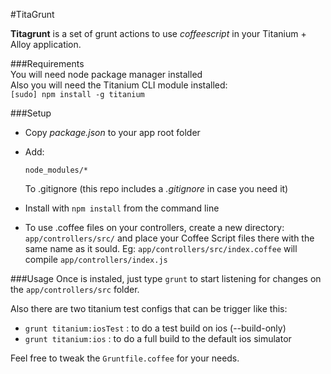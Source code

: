 #TitaGrunt  

**Titagrunt** is a set of grunt actions to use *coffeescript* in your Titanium + Alloy application.  
  
###Requirements  
You will need node package manager installed  
Also you will need the Titanium CLI module installed:  
`[sudo] npm install -g titanium`

###Setup  
- Copy *package.json* to your app root folder  
- Add:  

	`node_modules/*`  
	
	To .gitignore (this repo includes a *.gitignore* in case you need it)
- Install with `npm install` from the command line  
- To use .coffee files on your controllers, create a new directory: `app/controllers/src/` and place your Coffee Script files there with the same name as it sould. Eg:
	`app/controllers/src/index.coffee` will compile `app/controllers/index.js`
  
###Usage
Once is instaled, just type `grunt` to start listening for changes on the `app/controllers/src` folder.  
  
Also there are two titanium test configs that can be trigger like this:  
- `grunt titanium:iosTest` : to do a test build on ios (--build-only)  
- `grunt titanium:ios` : to do a full build to the default ios simulator
  
Feel free to tweak the `Gruntfile.coffee` for your needs.
